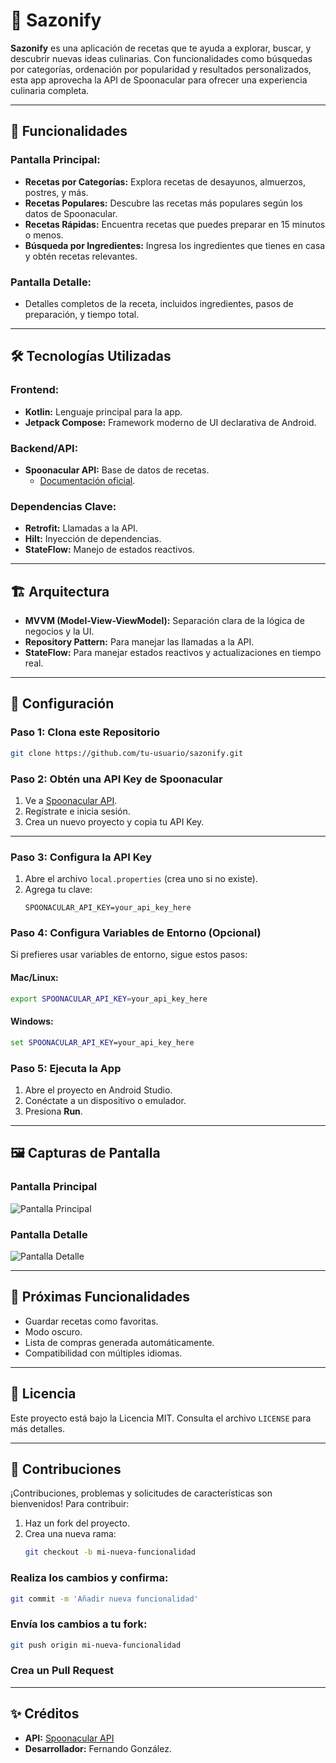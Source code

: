 # 🍳 Sazonify

**Sazonify** es una aplicación de recetas que te ayuda a explorar, buscar, y descubrir nuevas ideas culinarias. Con funcionalidades como búsquedas por categorías, ordenación por popularidad y resultados personalizados, esta app aprovecha la API de Spoonacular para ofrecer una experiencia culinaria completa.

---

## 🚀 Funcionalidades

### Pantalla Principal:
- **Recetas por Categorías:** Explora recetas de desayunos, almuerzos, postres, y más.
- **Recetas Populares:** Descubre las recetas más populares según los datos de Spoonacular.
- **Recetas Rápidas:** Encuentra recetas que puedes preparar en 15 minutos o menos.
- **Búsqueda por Ingredientes:** Ingresa los ingredientes que tienes en casa y obtén recetas relevantes.

### Pantalla Detalle:
- Detalles completos de la receta, incluidos ingredientes, pasos de preparación, y tiempo total.

---

## 🛠️ Tecnologías Utilizadas

### Frontend:
- **Kotlin:** Lenguaje principal para la app.
- **Jetpack Compose:** Framework moderno de UI declarativa de Android.

### Backend/API:
- **Spoonacular API:** Base de datos de recetas.
  - [Documentación oficial](https://spoonacular.com/food-api).

### Dependencias Clave:
- **Retrofit:** Llamadas a la API.
- **Hilt:** Inyección de dependencias.
- **StateFlow:** Manejo de estados reactivos.

---

## 🏗️ Arquitectura

- **MVVM (Model-View-ViewModel):** Separación clara de la lógica de negocios y la UI.
- **Repository Pattern:** Para manejar las llamadas a la API.
- **StateFlow:** Para manejar estados reactivos y actualizaciones en tiempo real.

---

## 🔧 Configuración

### Paso 1: Clona este Repositorio
```bash
git clone https://github.com/tu-usuario/sazonify.git
```

### Paso 2: Obtén una API Key de Spoonacular
1. Ve a [Spoonacular API](https://spoonacular.com/food-api).
2. Regístrate e inicia sesión.
3. Crea un nuevo proyecto y copia tu API Key.

---
### Paso 3: Configura la API Key
1. Abre el archivo `local.properties` (crea uno si no existe).
2. Agrega tu clave:
   ```properties
   SPOONACULAR_API_KEY=your_api_key_here
### Paso 4: Configura Variables de Entorno (Opcional)
Si prefieres usar variables de entorno, sigue estos pasos:

#### Mac/Linux:
```bash
export SPOONACULAR_API_KEY=your_api_key_here
```
#### Windows:
```cmd
set SPOONACULAR_API_KEY=your_api_key_here
```
### Paso 5: Ejecuta la App
1. Abre el proyecto en Android Studio.
2. Conéctate a un dispositivo o emulador.
3. Presiona **Run**.

---

## 🖼️ Capturas de Pantalla

### Pantalla Principal
![Pantalla Principal](https://via.placeholder.com/600x400?text=Pantalla+Principal)

### Pantalla Detalle
![Pantalla Detalle](https://via.placeholder.com/600x400?text=Pantalla+Detalle)

---

## 🌟 Próximas Funcionalidades
- Guardar recetas como favoritas.
- Modo oscuro.
- Lista de compras generada automáticamente.
- Compatibilidad con múltiples idiomas.

---

## 📜 Licencia
Este proyecto está bajo la Licencia MIT. Consulta el archivo `LICENSE` para más detalles.

---

## 🤝 Contribuciones
¡Contribuciones, problemas y solicitudes de características son bienvenidos! Para contribuir:

1. Haz un fork del proyecto.
2. Crea una nueva rama:
   ```bash
   git checkout -b mi-nueva-funcionalidad
   ```

### Realiza los cambios y confirma:
```bash
git commit -m 'Añadir nueva funcionalidad'
```

### Envía los cambios a tu fork:
```bash
git push origin mi-nueva-funcionalidad
```
### Crea un Pull Request

---

## ✨ Créditos
- **API:** [Spoonacular API](https://spoonacular.com/food-api)
- **Desarrollador:** Fernando González.




